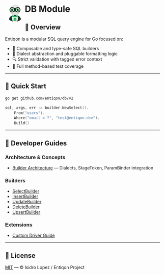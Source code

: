 <h1><img src="https://github.com/entiqon/entiqon/blob/main/assets/entiqon_datacon.png?raw=true.png" align="left" height="64" width="64"> DB Module</h1>

## 🌱 Overview

Entiqon is a modular SQL query engine for Go focused on:

* 🧱 Composable and type-safe SQL builders
* 🔄 Dialect abstraction and pluggable formatting logic
* 🔍 Strict validation with tagged error context
* 🧪 Full method-based test coverage

---

## 🚀 Quick Start

```bash
go get github.com/entiqon/db/v2
```

```go
sql, args, err := builder.NewSelect().
    From("users").
    Where("email = ?", "test@entiqon.dev").
    Build()
```

---

## 📘 Developer Guides

### Architecture & Concepts

- [Builder Architecture](../docs/dev/builder/builder_guide.md) — Dialects, StageToken, ParamBinder integration

### Builders

- [SelectBuilder](../docs/dev/builder/select_builder.md)
- [InsertBuilder](../docs/dev/builder/insert_builder.md)
- [UpdateBuilder](../docs/dev/builder/update_builder.md)
- [DeleteBuilder](../docs/dev/builder/delete_builder.md)
- [UpsertBuilder](../docs/dev/builder/upsert_builder.md)

### Extensions

- [Custom Driver Guide](../docs/dev/core/driver/custom_driver_guide.md)

---

## 📄 License

[MIT](../LICENSE) — © Isidro Lopez / Entiqon Project